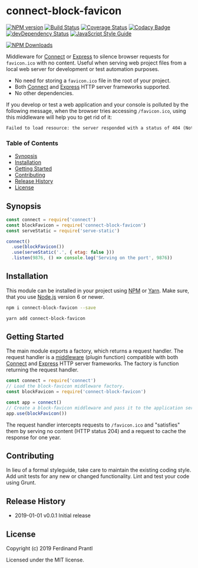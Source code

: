 # connect-block-favicon
[![NPM version](https://badge.fury.io/js/connect-block-favicon.png)](http://badge.fury.io/js/connect-block-favicon)
[![Build Status](https://travis-ci.org/prantlf/connect-block-favicon.png)](https://travis-ci.org/prantlf/connect-block-favicon)
[![Coverage Status](https://coveralls.io/repos/github/prantlf/connect-block-favicon/badge.svg?branch=master)](https://coveralls.io/github/prantlf/connect-block-favicon?branch=master)
[![Codacy Badge](https://api.codacy.com/project/badge/Grade/d37159c599ac463191049f1dbae963c3)](https://www.codacy.com/app/prantlf/connect-block-favicon?utm_source=github.com&amp;utm_medium=referral&amp;utm_content=prantlf/connect-block-favicon&amp;utm_campaign=Badge_Grade)
[![devDependency Status](https://david-dm.org/prantlf/connect-block-favicon/dev-status.svg)](https://david-dm.org/prantlf/connect-block-favicon#info=devDependencies)
[![JavaScript Style Guide](https://img.shields.io/badge/code_style-standard-brightgreen.svg)](https://standardjs.com)

[![NPM Downloads](https://nodei.co/npm/connect-block-favicon.png?downloads=true&stars=true)](https://www.npmjs.com/package/connect-block-favicon)

Middleware for [Connect] or [Express] to silence browser requests for `favicon.ico` with no content. Useful when serving web project files from a local web server for development or test automation purposes.

* No need for storing a `favicon.ico` file in the root of your project.
* Both [Connect] and [Express] HTTP server frameworks supported.
* No other dependencies.

If you develop or test a web application and your console is polluted by the following message, when the browser tries accessing `/favicon.ico`, using this middleware will help you to get rid of it:

```txt
Failed to load resource: the server responded with a status of 404 (Not Found)
```

### Table of Contents

- [Synopsis](#synopsis)
- [Installation](#installation)
- [Getting Started](#getting-started)
- [Contributing](#contributing)
- [Release History](#release-history)
- [License](#license)

## Synopsis

```js
const connect = require('connect')
const blockFavicon = require('connect-block-favicon')
const serveStatic = require('serve-static')

connect()
  .use(blockFavicon())
  .use(serveStatic('.', { etag: false }))
  .listen(9876, () => console.log('Serving on the port', 9876))
```

## Installation

This module can be installed in your project using [NPM] or [Yarn]. Make sure, that you use [Node.js] version 6 or newer.

```sh
npm i connect-block-favicon --save
```

```sh
yarn add connect-block-favicon
```

## Getting Started

The main module exports a factory, which returns a request handler. The request handler is a [middleware] (plugin function) compatible with both [Connect] and [Express] HTTP server frameworks. The factory is function returning the request handler.

```js
const connect = require('connect')
// Load the block-favicon middleware factory.
const blockFavicon = require('connect-block-favicon')

const app = connect()
// Create a block-favicon middleware and pass it to the application server.
app.use(blockFavicon())
```

The request handler intercepts requests to `/favicon.ico` and "satisfies" them by serving no content (HTTP status 204) and a request to cache the response for one year.

## Contributing

In lieu of a formal styleguide, take care to maintain the existing coding style.  Add unit tests for any new or changed functionality. Lint and test your code using Grunt.

## Release History

* 2019-01-01   v0.0.1   Initial release

## License

Copyright (c) 2019 Ferdinand Prantl

Licensed under the MIT license.

[Node.js]: http://nodejs.org/
[NPM]: https://www.npmjs.com/
[Yarn]: https://yarnpkg.com/
[Connect]: https://www.npmjs.com/package/connect
[Express]: https://expressjs.com/
[middleware]: https://github.com/senchalabs/connect#use-middleware

